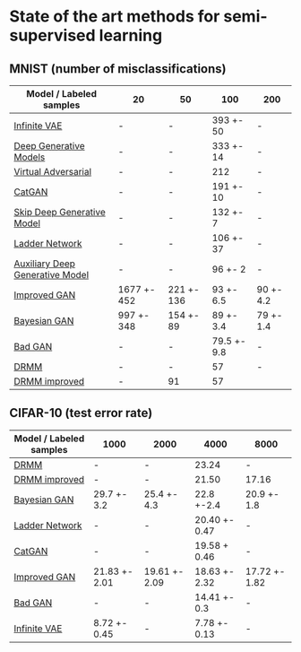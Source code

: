 # State of the art methods for semi-supervised learning

## MNIST (number of misclassifications)
| Model / Labeled samples | 20 | 50 | 100 | 200 |
|---|---|---|---|---|
| [Infinite VAE](https://arxiv.org/abs/1611.07800) | - | - | 393 +- 50 | - |
| [Deep Generative Models](https://arxiv.org/abs/1406.5298) | - | - | 333 +- 14 | - |
| [Virtual Adversarial](https://arxiv.org/abs/1507.00677) | - | - | 212 | - |
| [CatGAN](https://arxiv.org/abs/1511.06390) | - | - | 191 +- 10 | - |
| [Skip Deep Generative Model](https://arxiv.org/abs/1602.05473) | - | - | 132 +- 7 | - | 
| [Ladder Network](https://arxiv.org/abs/1507.02672) | - | - | 106 +- 37 | - |
| [Auxiliary Deep Generative Model](https://arxiv.org/abs/1602.05473) | - | - | 96 +- 2| - |
| [Improved GAN](https://arxiv.org/abs/1606.03498) | 1677 +- 452 | 221 +- 136 | 93 +- 6.5 | 90 +- 4.2 |
| [Bayesian GAN](https://arxiv.org/abs/1705.09558) | 997 +- 348 | 154 +- 89 | 89 +- 3.4 | 79 +- 1.4|
| [Bad GAN](https://arxiv.org/abs/1705.09783) | - | - | 79.5 +- 9.8 | - |
| [DRMM](https://arxiv.org/abs/1612.01936) | - | - | 57 | - | 
| [DRMM improved](https://arxiv.org/abs/1612.01942) | - | 91 |  57 |  |

## CIFAR-10 (test error rate)
| Model / Labeled samples | 1000 | 2000 | 4000 | 8000
|---|---|---|---|---|
| [DRMM](https://arxiv.org/abs/1612.01936) | - | - | 23.24 | - |
| [DRMM improved](https://arxiv.org/abs/1612.01942) | - | - |  21.50 | 17.16 |
| [Bayesian GAN](https://arxiv.org/abs/1705.09558) | 29.7 +- 3.2 | 25.4 +- 4.3 | 22.8 +-2.4 | 20.9 +- 1.8 |
| [Ladder Network](https://arxiv.org/abs/1507.02672) | - | - | 20.40 +- 0.47 | - |
| [CatGAN](https://arxiv.org/abs/1511.06390) | - | - | 19.58 + 0.46 | - |
| [Improved GAN](https://arxiv.org/abs/1606.03498) | 21.83 +- 2.01 | 19.61 +- 2.09 | 18.63 +- 2.32 | 17.72 +- 1.82 |
| [Bad GAN](https://arxiv.org/abs/1705.09783) | - | - | 14.41 +- 0.3 | - |
| [Infinite VAE](https://arxiv.org/abs/1611.07800) | 8.72 +- 0.45 | - | 7.78 +- 0.13 | - |

